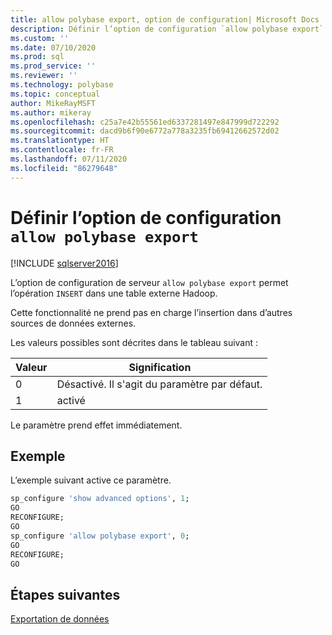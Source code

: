 ```yaml
---
title: allow polybase export, option de configuration| Microsoft Docs
description: Définir l’option de configuration `allow polybase export` dans les paramètres de SQL Server
ms.custom: ''
ms.date: 07/10/2020
ms.prod: sql
ms.prod_service: ''
ms.reviewer: ''
ms.technology: polybase
ms.topic: conceptual
author: MikeRayMSFT
ms.author: mikeray
ms.openlocfilehash: c25a7e42b55561ed6337281497e847999d722292
ms.sourcegitcommit: dacd9b6f90e6772a778a3235fb69412662572d02
ms.translationtype: HT
ms.contentlocale: fr-FR
ms.lasthandoff: 07/11/2020
ms.locfileid: "86279648"
---
```

# <a name="set-allow-polybase-export-configuration-option"></a>Définir l’option de configuration `allow polybase export`

[!INCLUDE [sqlserver2016](../../includes/applies-to-version/sqlserver2016.md)]

L’option de configuration de serveur `allow polybase export` permet l’opération `INSERT` dans une table externe Hadoop. 

Cette fonctionnalité ne prend pas en charge l’insertion dans d’autres sources de données externes.

 Les valeurs possibles sont décrites dans le tableau suivant : 

| Valeur | Signification                                |
|-------|----------------------------------------|
| 0     | Désactivé. Il s'agit du paramètre par défaut. |
| 1     | activé                                |


Le paramètre prend effet immédiatement.

## <a name="example"></a>Exemple

L’exemple suivant active ce paramètre.

```sql
sp_configure 'show advanced options', 1;
GO
RECONFIGURE;
GO
sp_configure 'allow polybase export', 0;
GO
RECONFIGURE;
GO
```

## <a name="next-steps"></a>Étapes suivantes

 [Exportation de données](../../relational-databases/polybase/polybase-configure-hadoop.md#exporting-data)